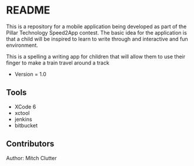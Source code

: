 # README #

This is a repository for a mobile application being developed as part of the Pillar Technology Speed2App contest.
The basic idea for the application is that a child will be inspired to learn to write through and interactive and fun environment.

This is a spelling a writing app for children that will allow them to use their finger to make a train travel around a track

* Version = 1.0

## Tools ##
* XCode 6
* xctool
* jenkins
* bitbucket

## Contributors ##
Author: Mitch Clutter
